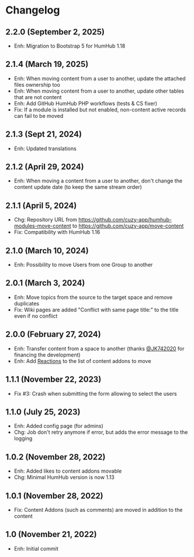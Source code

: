 Changelog
=========

2.2.0 (September 2, 2025)
--------------------
- Enh: Migration to Bootstrap 5 for HumHub 1.18

2.1.4 (March 19, 2025)
--------------------
- Enh: When moving content from a user to another, update the attached files ownership too 
- Enh: When moving content from a user to another, update other tables that are not content
- Enh: Add GitHub HumHub PHP workflows (tests & CS fixer)
- Fix: If a module is installed but not enabled, non-content active records can fail to be moved

2.1.3 (Sept 21, 2024)
--------------------
- Enh: Updated translations

2.1.2 (April 29, 2024)
--------------------
- Enh: When moving a content from a user to another, don't change the content update date (to keep the same stream order)

2.1.1 (April 5, 2024)
--------------------
- Chg: Repository URL from https://github.com/cuzy-app/humhub-modules-move-content to https://github.com/cuzy-app/move-content
- Fix: Compatibility with HumHub 1.16

2.1.0 (March 10, 2024)
--------------------
- Enh: Possibility to move Users from one Group to another

2.0.1 (March 3, 2024)
--------------------
- Enh: Move topics from the source to the target space and remove duplicates
- Fix: Wiki pages are added "Conflict with same page title:" to the title even if no conflict

2.0.0 (February 27, 2024)
--------------------
- Enh: Transfer content from a space to another (thanks [@JK742020](https://github.com/JK742020) for financing the development)
- Enh: Add [Reactions](https://marketplace.humhub.com/module/reaction) to the list of content addons to move

1.1.1 (November 22, 2023)
--------------------
- Fix #3: Crash when submitting the form allowing to select the users

1.1.0 (July 25, 2023)
--------------------
- Enh: Added config page (for admins)
- Chg: Job don't retry anymore if error, but adds the error message to the logging

1.0.2 (November 28, 2022)
--------------------

- Enh: Added likes to content addons movable
- Chg: Minimal HumHub version is now 1.13

1.0.1 (November 28, 2022)
--------------------

- Fix: Content Addons (such as comments) are moved in addition to the content

1.0 (November 21, 2022)
--------------------

- Enh: Initial commit
